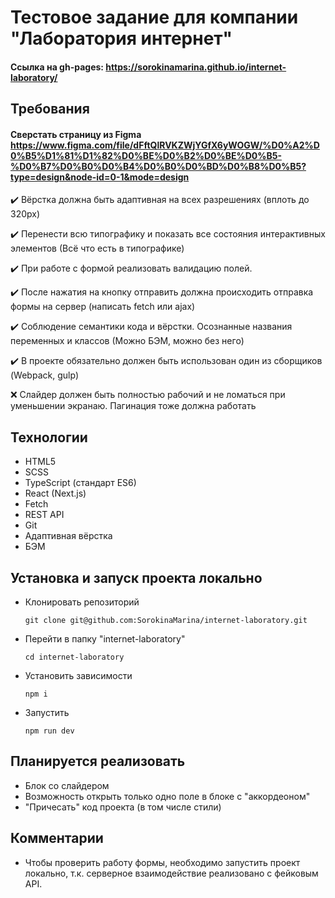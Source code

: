# Тестовое задание для компании "Лаборатория интернет"
#### Ссылка на gh-pages: https://sorokinamarina.github.io/internet-laboratory/

## Требования
#### Сверстать страницу из Figma https://www.figma.com/file/dFftQlRVKZWjYGfX6yWOGW/%D0%A2%D0%B5%D1%81%D1%82%D0%BE%D0%B2%D0%BE%D0%B5-%D0%B7%D0%B0%D0%B4%D0%B0%D0%BD%D0%B8%D0%B5?type=design&node-id=0-1&mode=design 

✔️ Вёрстка должна быть адаптивная на всех разрешениях (вплоть до 320px)

✔️ Перенести всю типографику и показать все состояния интерактивных элементов (Всё что есть в типографике)

✔️ При работе с формой реализовать валидацию полей.

✔️ После нажатия на кнопку отправить должна происходить отправка формы на сервер (написать fetch или ajax)

✔️ Соблюдение семантики кода и вёрстки. Осознанные названия переменных и классов (Можно БЭМ, можно без него)

✔️ В проекте обязательно должен быть использован один из сборщиков (Webpack, gulp)

❌ Слайдер должен быть полностью рабочий и не ломаться при уменьшении экранаю. Пагинация тоже должна работать

## Технологии
* HTML5
* SCSS
* TypeScript (стандарт ES6)
* React (Next.js)
* Fetch
* REST API
* Git
* Адаптивная вёрстка
* БЭМ

## Установка и запуск проекта локально
* Клонировать репозиторий
  
  `git clone git@github.com:SorokinaMarina/internet-laboratory.git`

* Перейти в папку "internet-laboratory"
  
  `cd internet-laboratory`

* Установить зависимости
  
  `npm i`

* Запустить 
  
  `npm run dev`

## Планируется реализовать

* Блок со слайдером
* Возможность открыть только одно поле в блоке с "аккордеоном"
* "Причесать" код проекта (в том числе стили)

## Комментарии
* Чтобы проверить работу формы, необходимо запустить проект локально, т.к. серверное взаимодействие реализовано с фейковым API.
